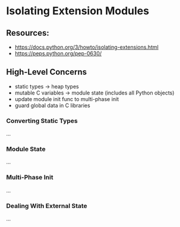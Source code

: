 # Isolating Extension Modules


## Resources:

* https://docs.python.org/3/howto/isolating-extensions.html
* https://peps.python.org/pep-0630/


## High-Level Concerns

* static types -> heap types
* mutable C variables -> module state  (includes all Python objects)
* update module init func to multi-phase init
* guard global data in C libraries

### Converting Static Types

...

### Module State

...

### Multi-Phase Init

...

### Dealing With External State

...
